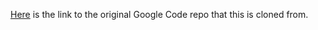 [Here](https://code.google.com/p/pyrtree/) is the link to the original Google Code repo that this is cloned from. 
